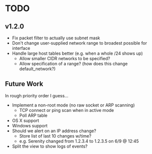 # TODO

## v1.2.0
* Fix packet filter to actually use subnet mask
* Don't change user-supplied network range to broadest possible for interface
* Handle large host tables better (e.g. when a whole /24 shows up)
  * Allow smaller CIDR networks to be specified?
  * Allow specification of a range? (how does this change default_network?)

## Future Work

In rough priority order I guess...

  * Implement a non-root mode (no raw socket or ARP scanning)
      * TCP connect or ping scan when in active mode
      * Poll ARP table
  * OS X support
  * Windows support
  * Should we alert on an IP address change?
      * Store list of last 10 changes w/time?
      * e.g. Serenity changed from 1.2.3.4 to 1.2.3.5 on 6/9 @ 12:45
  * Split the view to show logs of events?
